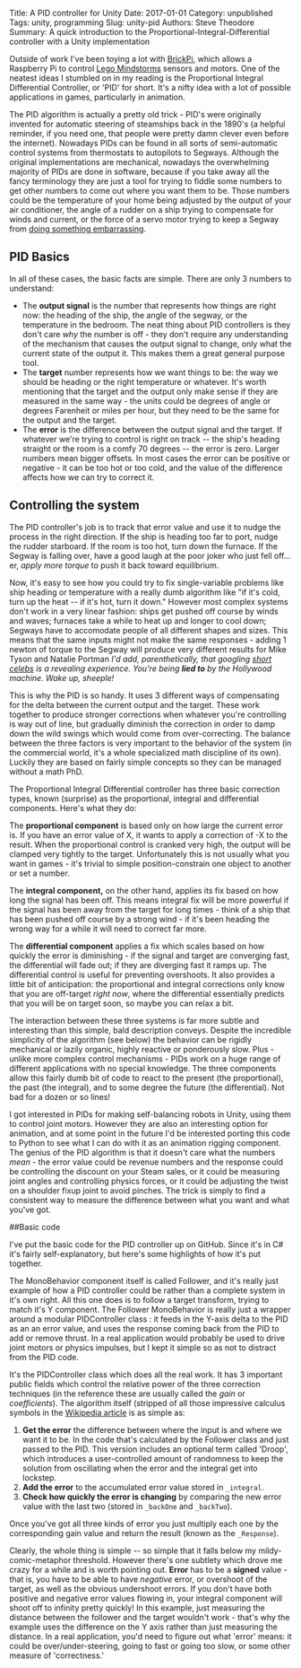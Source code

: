 Title: A PID controller for Unity
Date: 2017-01-01
Category: unpublished
Tags: unity, programming
Slug: unity-pid
Authors: Steve Theodore
Summary: A quick introduction to the Proportional-Integral-Differential controller with a Unity implementation

Outside of work I've been toying a lot with [BrickPi](http://www.dexterindustries.com/site/?product_cat=brickpi-lego-for-raspberry-pi), which allows a Raspberry Pi to control [Lego Mindstorms](http://www.lego.com/en-us/mindstorms/?domainredir=mindstorms.lego.com) sensors and motors.  One of the neatest ideas I stumbled on in my reading is the Proportional Integral Differential Controller, or 'PID' for short. It's a nifty idea with a lot of possible applications in games, particularly in animation.

The PID algorithm is actually a pretty old trick - PID's were originally invented for automatic steering of steamships back in the 1890's (a helpful reminder, if you need one, that people were pretty damn clever even before the internet). Nowadays PIDs can be found  in all sorts of semi-automatic control systems from thermostats to autopilots to Segways.  Although the original implementations are mechanical, nowadays the overwhelming majority of PIDs are done in software, because if you take away all the fancy terminology they are just a tool for trying to fiddle some numbers to get other numbers to come out where you want them to be. Those numbers could be the temperature of your home being adjusted by the output of your air conditioner, the angle of a rudder on a ship trying to compensate for winds and current, or the force of a servo motor trying to keep a Segway from [doing something embarrassing](https://www.youtube.com/watch?v=F8oKJbU5MCQ). 

## PID Basics

In all of these cases, the basic facts are simple. There are only 3 numbers to understand:

* The **output signal** is the number that represents how things are right now: the heading of the ship, the angle of the segway, or the temperature in the bedroom.  The neat thing about PID controllers is they don't care *why* the number is off - they don't require any understanding of the mechanism that causes the output signal to change, only what the current state of the output it. This makes them a great general purpose tool.
* The **target** number represents how we want things to be: the way we should be heading or the right temperature or whatever. It's worth mentioning that the target and the output only make sense if they are measured in the same way  - the units could be degrees of angle or degrees Farenheit or miles per hour, but they need to be the same for the output and the target.
* The **error** is the difference between the output signal and the target.  If whatever we're trying to control is right on track -- the ship's heading straight or the room is a comfy 70 degrees -- the error is zero. Larger numbers mean bigger offsets. In most cases the error can be positive or negative - it can be too hot or too cold, and the value of the difference affects how we can try to correct it.

## Controlling the system

The PID controller's job is to track that error value and use it to nudge the process in the right direction. If the ship is heading too far to port, nudge the rudder starboard. If the room is too hot, turn down the furnace. If the Segway is falling over, have a good laugh at the poor joker who just fell off... er, _apply more torque_ to push it back toward equilibrium.

Now, it's easy to see how you could try to fix single-variable problems like ship heading or temperature with a really dumb algorithm like "if it's cold, turn up the heat -- if it's hot, turn it down."  However most complex systems don't work in a very linear fashion: ships get pushed off course by winds and waves; furnaces take a while to heat up and longer to cool down; Segways have to accomodate people of all different shapes and sizes.  This means that the same inputs might not make the same responses - adding 1 newton of torque to the Segway will produce very different results for Mike Tyson and Natalie Portman _I'd add, parenthetically, that googling [short celebs](https://www.google.com/search?q=short%20celebs) is a revealing experience. You're being **lied to** by the Hollywood machine. Wake up, sheeple!_


This is why the PID is so handy. It uses 3 different ways of compensating for the delta between the current output and the target. These work together to produce stronger corrections when whatever you're controlling is way out of line, but gradually diminish the correction in order to damp down the wild swings which would come from over-correcting.  The balance between the three factors is very important to the behavior of the system (in the commercial world, it's a whole specialized math discipline of its own). Luckily they are based on fairly simple concepts so they can be managed without a math PhD.

The Proportional Integral Differential controller has three basic correction types, known (surprise) as the proportional, integral and differential components.  Here's what they do:

The **proportional component** is based only on how large the current error is. If you have an error value of X, it wants to apply a correction of -X to the result.  When the proportional control is cranked very high, the output will be clamped very tightly to the target. Unfortunately this is not usually what you want in games - it's trivial to simple position-constrain one object to another or set a number. 

The **integral component,** on the other hand, applies its fix based on how long the signal has been off. This means integral fix will be more powerful if the signal has been away from the target for long times - think of a ship that has been pushed off course by a strong wind - if it's been heading the wrong way for a while it will need to correct far more.

The **differential component** applies a fix which scales based on how quickly the error is diminishing - if the signal and target are converging fast, the differential will fade out; if they are diverging fast it ramps up. The differential control is useful for preventing overshoots. It also provides a little bit of anticipation: the proportional and integral corrections only know that you are off-target _right now_, where the differential essentially predicts that you will be on target soon, so maybe you can relax a bit.

The interaction between these three systems is far more subtle and interesting than this simple, bald description conveys. Despite the incredible simplicity of the algorithm (see below) the behavior can be rigidly mechanical or lazily organic, highly reactive or ponderously slow. Plus - unlike more complex control mechanisms - PIDs work on a huge range of different applications with no special knowledge.  The three components allow this fairly dumb bit of code to react to the present (the proportional), the past (the integral), and to some degree the future (the differential). Not bad for a dozen or so lines!

I got interested in PIDs for making self-balancing robots in Unity, using them to control joint motors. However they are also an interesting option for animation, and at some point in the future I'd be interested porting this code to Python to see what I can do with it as an animation rigging component. The genius of the PID algorithm is that it doesn't care what the numbers _mean_ - the error value could be revenue numbers and the response could be controlling the discount on your Steam sales, or it could be measuring joint angles and controlling physics forces, or it could be adjusting the twist on a shoulder fixup joint to avoid pinches. The trick is simply to find a consistent way to measure the difference between what you want and what you've got. 

##Basic code

I've put the basic code for the PID controller up on GitHub.  Since it's in C# it's fairly self-explanatory, but here's some highlights of how it's put together.

The MonoBehavior component itself is called Follower, and it's really just example of how a PID controller could be rather than a complete system in it's own right.  All this one does is to follow a target transform, trying to match it's Y component. The Follower MonoBehavior is really just a wrapper around a modular PIDController class : it feeds in the Y-axis delta to the PID as an an error value, and uses the response coming back from the PID to add or remove thrust. In a real application would probably be used to drive joint motors or physics impulses, but I kept it simple so as not to distract from the PID code. 

It's the PIDController class which does all the real work. It has 3 important public fields which control the relative power of the three correction techniques (in the reference these are usually called the _gain_ or _coefficients_). The algorithm itself (stripped of all those impressive calculus symbols in the [Wikipedia article](http://en.wikipedia.org/wiki/PID_controller) is as simple as:

1. **Get the error** the difference between where the input is and where we want it to be. In the code that's calculated by the Follower class and just passed to the PID. This version includes an optional term called 'Droop', which introduces a user-controlled amount of randomness to keep the solution from oscillating when the error and the integral get into lockstep.  
2. **Add the error** to the accumulated error value stored in `_integral`. 
3. **Check how quickly the error is changing** by comparing the new error value with the last two (stored in `_backOne` and `_backTwo`).

Once you've got all three kinds of error you just multiply each one by the corresponding gain value and return the result (known as the `_Response`). 

Clearly, the whole thing is simple -- so simple that it falls below my mildy-comic-metaphor threshold.  However there's one subtlety which drove me crazy for a while and is worth pointing out.  **Error** has to be a **signed** value - that is, you have to be able to have *negative* error, or overshoot of the target, as well as the obvious undershoot errors.  If you don't have both positive and negative error values flowing in, your integral component will shoot off to infinity pretty quickly!  In this example, just measuring the distance between the follower and the target wouldn't work - that's why the example uses the difference on the Y axis rather than just measuring the distance.  In a real application, you'd need to figure out what 'error' means: it could be over/under-steering, going to fast or going too slow, or some other measure of 'correctness.' 




